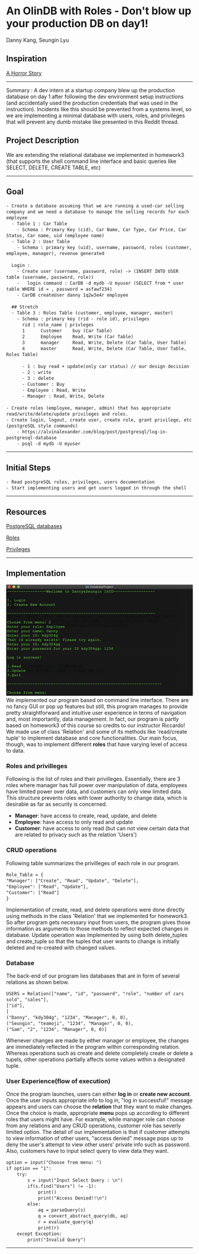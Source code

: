 # An OlinDB with Roles - Don't blow up your production DB on day1!
Danny Kang, Seungin Lyu

## Inspiration

[A Horror Story](https://www.reddit.com/r/cscareerquestions/comments/6ez8ag/accidentally_destroyed_production_database_on/)
___

Summary : A dev intern at a startup company blew up the production database on day 1 after following the dev environment setup instructions (and accidentally used the production credentials that was used in the instruction).
Incidents like this should be prevented from a systems level, so we are implementing a minimal database with users, roles, and privileges that will prevent any dumb mistake like presented in this Reddit thread.

## Project Description

We are extending the relational database we implemented in homework3 (that supports the shell command line interface and basic queries like SELECT, DELETE, CREATE TABLE, etc)
___

## Goal
    - Create a database assuming that we are running a used-car selling company and we need a database to manage the selling records for each employee
      - Table 1 : Car Table
        - Schema : Primary Key (cid), Car Name, Car Type, Car Price, Car Status, Car name, uid (employee name)
      - Table 2 : User Table
        - Schema : primary key (uid), username, password, roles (customer, employee, manager), revenue generated 
      
      Login :
        - Create user (username, password, role) -> (INSERT INTO USER table (username, password, role))
        -   login command : CarDB -d mydb -U myuser (SELECT from * user table WHERE id = , password = asfawf234)
        - CarDB createUser danny 1q2w3e4r employee

      ## Stretch
      - Table 3 : Roles Table (customer, employee, manager, master)
        - Schema : primary key (rid - role id), privileges
          rid | role_name | privleges
          1      Customer    buy (Car Table)
          2      Employee    Read, Write (Car Table)
          3      manager     Read, Write, Delete (Car Table, User Table)
          4      master      Read, Write, Delete (Car Table, User Table, Roles Table)

          - 1 : buy read + update(only car status) // our design decision
          - 2 : write
          - 3 : delete
          - Customer : Buy
          - Employee : Read, Write
          - Manager : Read, Write, Delete
  
    - Create roles (employee, manager, admin) that has appropriate read/write/delete/update privileges and roles.
    - Create login, logout, create user, create role, grant privilege, etc (postgreSQL style commands)
        - https://alvinalexander.com/blog/post/postgresql/log-in-postgresql-database
        - psql -d mydb -U myuser
___

## Initial Steps
    - Read postgreSQL roles, privileges, users documentation
    - Start implementing users and get users logged in through the shell
___

## Resources
[PostgreSQL databases](https://www.a2hosting.com/kb/developer-corner/postgresql/managing-postgresql-databases-and-users-from-the-command-line?fbclid=IwAR2t0Hv692snhImbs0Ot7DKNpqOfL6akIFjdKH5skiCs2Lvch8qiyKVb6LY)

[Roles](https://www.postgresql.org/docs/9.3/user-manag.html?fbclid=IwAR0jK_Eyxgy3Z6d_naechy-3Tk-atcay_8CQNJSCTpLU7X9-Ddt10DzJj5s)

[Privileges](https://www.postgresql.org/docs/9.3/ddl-priv.html)
___

## Implementation

![Alt text](./DBimage.png?raw=true "Title")
We implemented our program based on command line interface. There are no fancy GUI or pop up features but still, this program manages to provide pretty straightforward and intuitive user experience in terms of navigation and, most importantly, data management. In fact, our program is partly based on homework3 of this course so credits to our instructor Riccardo! We made use of class 'Relation' and some of its methods like 'read/create tuple' to implement database and core functionalities. Our main focus, though, was to implement different **roles** that have varying level of access to data. 

### Roles and privilleges
Following is the list of roles and their privilleges. Essentially, there are 3 roles where manager has full power over manipulation of data, employees have limited power over data, and customers can only view limited data. This structure prevents roles with lower authority to change data, which is desirable as far as security is concerned. 

* **Manager**: have access to create, read, update, and delete
* **Employee**: have access to only read and update
* **Customer**: have access to only read (but can not view certain data that are related to privacy such as the relation 'Users')

### CRUD operations
Following table summarizes the privilleges of each role in our program.
```
Role_Table = {
"Manager": ["Create", "Read", "Update", "Delete"],
"Employee": ["Read", "Update"],
"Customer": ["Read"]
}
```
Implementation of create, read, and delete operations were done directly using methods in the class 'Relation' that we implemented for homework3. So after program gets necessary input from users, the program gives those information as arguments to those methods to reflect expected changes in database. Update operation was implemented by using both delete_tuples and create_tuple so that the tuples that user wants to change is initially deleted and re-created with changed values. 

### Database
The back-end of our program lies databases that are in form of several relations as shown below. 
```
USERS = Relation(["name", "id", "password", "role", "number of cars sold", "sales"],
["id"],
[
("Danny", "kdy304g", "1234", "Manager", 0, 0),
("Seungin", "teamoji", "1234", "Manager", 0, 0),
("Sam", "2", "1234", "Manager", 0, 0)]
```
Whenever changes are made by either manager or employee, the changes are immediately reflected in the program within corresponding relation. Whereas operations such as create and delete completely create or delete a tupels, other operations partially affects some values within a designated tuple. 

### User Experience(flow of execution)
Once the program launches, users can either **log in** or **create new account**. Once the user inputs appropriate info to log in, "log in successful!" message appears and users can choose the **relation**  that they want to make changes. Once the choice is made, appropriate **menu** pops up according to different roles that users might have.  For example, while manager role can choose from any relations and any CRUD operations, customer role has severly limited  option. The detail of our implementation is that if customer attempts to view information of other users, "access denied"  message pops up to deny the user's attempt to view other users' private info such as password. Also, customers have to input select query to view data they want. 
```
option = input("Choose from menu: ")
if option == "1":
    try:
        s = input("Input Select Query : \n")
        if(s.find("Users") != -1):
            print()
            print("Access Denied!!\n")
        else:
            aq = parseQuery(s)
            q = convert_abstract_query(db, aq)
            r = evaluate_query(q)
            print(r)
    except Exception:
        print("Invalid Query")
```
___
